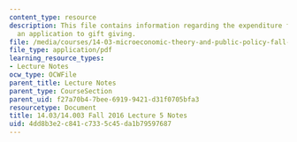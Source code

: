 ```yaml
---
content_type: resource
description: This file contains information regarding the expenditure function, with
  an application to gift giving.
file: /media/courses/14-03-microeconomic-theory-and-public-policy-fall-2016/4dd8b3e2c841c7335c45da1b79597687_MIT14_03F16_lec5.pdf
file_type: application/pdf
learning_resource_types:
- Lecture Notes
ocw_type: OCWFile
parent_title: Lecture Notes
parent_type: CourseSection
parent_uid: f27a70b4-7bee-6919-9421-d31f0705bfa3
resourcetype: Document
title: 14.03/14.003 Fall 2016 Lecture 5 Notes
uid: 4dd8b3e2-c841-c733-5c45-da1b79597687
---
```


